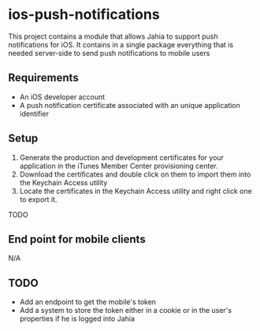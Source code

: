 # ios-push-notifications

This project contains a module that allows Jahia to support push notifications for iOS. It contains in a single package
everything that is needed server-side to send push notifications to mobile users

## Requirements
- An iOS developer account
- A push notification certificate associated with an unique application identifier

## Setup

1. Generate the production and development certificates for your application in the iTunes Member Center provisioning center.
2. Download the certificates and double click on them to import them into the Keychain Access utility
3. Locate the certificates in the Keychain Access utility and right click one to export it.

TODO

## End point for mobile clients

N/A

## TODO

- Add an endpoint to get the mobile's token
- Add a system to store the token either in a cookie or in the user's properties if he is logged into Jahia
